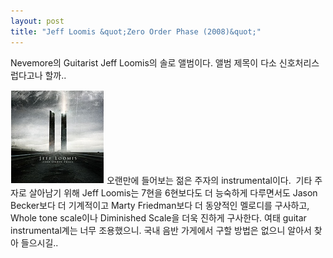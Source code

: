 ```yaml
---
layout: post
title: "Jeff Loomis &quot;Zero Order Phase (2008)&quot;"
---
```


Nevemore의 Guitarist Jeff Loomis의 솔로 앨범이다.
앨범 제목이 다소 신호처리스럽다고나 할까..

![image](/assets/images/6006ba8163a762df8438a051c3d9020f.jpg)
오랜만에 들어보는 젊은 주자의 instrumental이다. 
기타 주자로 살아남기 위해 Jeff Loomis는 7현을 6현보다도 더 능숙하게 다루면서도
Jason Becker보다 더 기계적이고 Marty Friedman보다 더 동양적인 멜로디를 구사하고,
Whole tone scale이나 Diminished Scale을 더욱 진하게 구사한다.
여태 guitar instrumental계는 너무 조용했으니.
국내 음반 가게에서 구할 방법은 없으니 알아서 찾아 들으시길..


